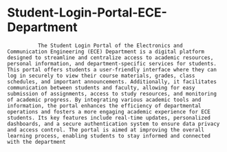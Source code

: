 # Student-Login-Portal-ECE-Department
              The Student Login Portal of the Electronics and Communication Engineering (ECE) Department is a digital platform designed to streamline and centralize access to academic resources, personal information, and department-specific services for students. This portal offers students a user-friendly interface where they can log in securely to view their course materials, grades, class schedules, and important announcements. Additionally, it facilitates communication between students and faculty, allowing for easy submission of assignments, access to study resources, and monitoring of academic progress. By integrating various academic tools and information, the portal enhances the efficiency of departmental operations and fosters a more engaging academic experience for ECE students. Its key features include real-time updates, personalized dashboards, and a secure authentication system to ensure data privacy and access control. The portal is aimed at improving the overall learning process, enabling students to stay informed and connected with the department
